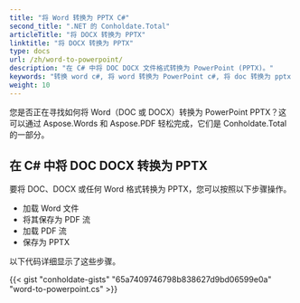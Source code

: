 ```yaml
---
title: "将 Word 转换为 PPTX C#"
second_title: ".NET 的 Conholdate.Total"
articleTitle: "将 DOCX 转换为 PPTX"
linktitle: "将 DOCX 转换为 PPTX"
type: docs
url: /zh/word-to-powerpoint/
description: "在 C# 中将 DOC DOCX 文件格式转换为 PowerPoint (PPTX)。"
keywords: "转换 word c#, 将 word 转换为 PowerPoint c#, 将 doc 转换为 pptx c#, 将 docx 转换为 powerpoint c#, .NET 转换 doc docx, doc 到 pptx .net, docx 到 pptx asp .net, c# doc 转换器, c# docx 转换器, word to pptx c#, docx pages to slides"
weight: 10
---
```


您是否正在寻找如何将 Word（DOC 或 DOCX）转换为 PowerPoint PPTX？这可以通过 Aspose.Words 和 Aspose.PDF 轻松完成，它们是 Conholdate.Total 的一部分。

## **在 C# 中将 DOC DOCX 转换为 PPTX**
要将 DOC、DOCX 或任何 Word 格式转换为 PPTX，您可以按照以下步骤操作。

- 加载 Word 文件
- 将其保存为 PDF 流
- 加载 PDF 流
- 保存为 PPTX

以下代码详细显示了这些步骤。

{{< gist "conholdate-gists" "65a7409746798b838627d9bd06599e0a" "word-to-powerpoint.cs" >}}
